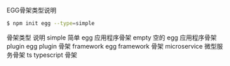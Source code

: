 EGG骨架类型说明

```bash
$ npm init egg --type=simple
```

骨架类型	说明
simple	    简单 egg 应用程序骨架
empty	    空的 egg 应用程序骨架
plugin	    egg plugin 骨架
framework	egg framework 骨架
microservice    微型服务骨架
ts          typescript 骨架